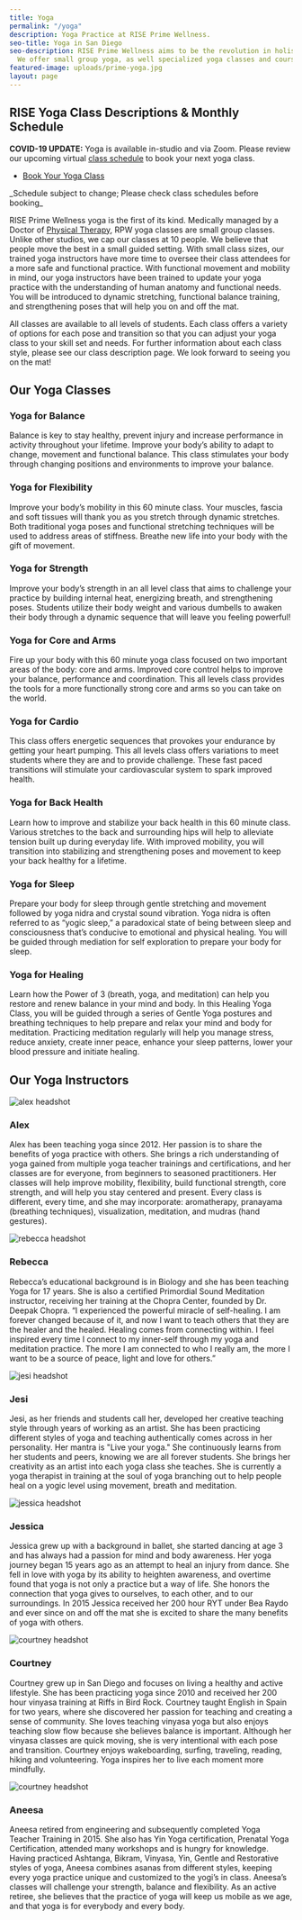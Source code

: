 ```yaml
---
title: Yoga
permalink: "/yoga"
description: Yoga Practice at RISE Prime Wellness.
seo-title: Yoga in San Diego
seo-description: RISE Prime Wellness aims to be the revolution in holistic yoga practice.
  We offer small group yoga, as well specialized yoga classes and courses.
featured-image: uploads/prime-yoga.jpg
layout: page
---
```


## RISE Yoga Class Descriptions & Monthly Schedule

**COVID-19 UPDATE:** Yoga is available in-studio and via Zoom. Please review our upcoming virtual <a href="https://www.vagaro.com/riseprimewellness/classes" target="_blank">class schedule</a> to book your next yoga class.

<!-- Vagaro Yoga Booking Button -->
<ul class="actions">
  <li><a href="https://www.vagaro.com/riseprimewellness/classes" class="button special book-btn" target="_blank">Book Your Yoga Class</a></li>
</ul>
_Schedule subject to change; Please check class schedules before booking_

RISE Prime Wellness yoga is the first of its kind. Medically managed by a Doctor of [Physical Therapy](/physical-therapy), RPW yoga classes are small group classes. Unlike other studios, we cap our classes at 10 people. We believe that people move the best in a small guided setting. With small class sizes, our trained yoga instructors have more time to oversee their class attendees for a more safe and functional practice. With functional movement and mobility in mind, our yoga instructors have been trained to update your yoga practice with the understanding of human anatomy and functional needs. You will be introduced to dynamic stretching, functional balance training, and strengthening poses that will help you on and off the mat.

All classes are available to all levels of students. Each class offers a variety of options for each pose and transition so that you can adjust your yoga class to your skill set and needs. For further information about each class style, please see our class description page. We look forward to seeing you on the mat!

## Our Yoga Classes
<!-- Yoga class descriptions -->
<section class="grid-section">
  <div class="yoga-class-description">
    <h3>Yoga for Balance</h3>
    <p>Balance is key to stay healthy, prevent injury and increase performance in activity throughout your lifetime. Improve your body’s ability to adapt to change, movement and functional balance. This class stimulates your body through changing positions and environments to improve your balance.</p>
  </div>
  <div class="yoga-class-description">
    <h3>Yoga for Flexibility</h3>
    <p>Improve your body’s mobility in this 60 minute class. Your muscles, fascia and soft tissues will thank you as you stretch through dynamic stretches. Both traditional yoga poses and functional stretching techniques will be used to address areas of stiffness. Breathe new life into your body with the gift of movement.</p>
  </div>
  <div class="yoga-class-description">
    <h3>Yoga for Strength</h3>
    <p>Improve your body’s strength in an all level class that aims to challenge your practice by building internal heat, energizing breath, and strengthening poses. Students utilize their body weight and various dumbells to awaken their body through a dynamic sequence that will leave you feeling powerful!</p>
  </div>
</section>
<section class="grid-section">
  <div class="yoga-class-description">
    <h3>Yoga for Core and Arms</h3>
    <p>Fire up your body with this 60 minute yoga class focused on two important areas of the body: core and arms. Improved core control helps to improve your balance, performance and coordination. This all levels class provides the tools for a more functionally strong core and arms so you can take on the world.</p>
  </div>
  <div class="yoga-class-description">
    <h3>Yoga for Cardio</h3>
    <p>This class offers energetic sequences that provokes your endurance by getting your heart pumping. This all levels class offers variations to meet students where they are and to provide challenge. These fast paced transitions will stimulate your cardiovascular system to spark improved health.</p>
  </div>
  <div class="yoga-class-description">
    <h3>Yoga for Back Health</h3>
    <p>Learn how to improve and stabilize your back health in this 60 minute class. Various stretches to the back and surrounding hips will help to alleviate tension built up during everyday life. With improved mobility, you will transition into stabilizing and strengthening poses and movement to keep your back healthy for a lifetime.</p>
  </div>
</section>
<section class="grid-section">
  <div class="yoga-class-description">
    <h3>Yoga for Sleep</h3>
    <p>Prepare your body for sleep through gentle stretching and movement followed by yoga nidra and crystal sound vibration. Yoga nidra is often referred to as “yogic sleep,” a paradoxical state of being between sleep and consciousness that’s conducive to emotional and physical healing. You will be guided through mediation for self exploration to prepare your body for sleep.</p>
  </div>
  <div class="yoga-class-description">
    <h3>Yoga for Healing</h3>
    <p>Learn how the Power of 3 (breath, yoga, and meditation) can help you restore and renew balance in your mind and body. In this Healing Yoga Class, you will be guided through a series of Gentle Yoga postures and breathing techniques to help prepare and relax your mind and body for meditation. Practicing meditation regularly will help you manage stress, reduce anxiety, create inner peace, enhance your sleep patterns, lower your blood pressure and initiate healing.</p>
  </div>
  <div class="yoga-class-description">
    <!-- Place Next Yoga Class Here -->
  </div>
</section>

## Our Yoga Instructors
<!-- Yoga instructor bios -->
<section class="grid-section">
  <div class="yoga-instructor-bio">
    <img src="https://res.cloudinary.com/zheisey/image/upload/f_auto/Prime/alex.jpg" alt="alex headshot">
    <h3>Alex</h3>
    <p>Alex has been teaching yoga since 2012. Her passion is to share the benefits of yoga practice with others. She brings a rich understanding of yoga gained from multiple yoga teacher trainings and certifications, and her classes are for everyone, from beginners to seasoned practitioners. Her classes will help improve mobility, flexibility, build functional strength, core strength, and will help you stay centered and present. Every class is different, every time, and she may incorporate: aromatherapy, pranayama (breathing techniques), visualization, meditation, and mudras (hand gestures).</p>
  </div>
  <div class="yoga-instructor-bio">
    <img src="https://res.cloudinary.com/zheisey/image/upload/f_auto/Prime/rebecca.jpg" alt="rebecca headshot">
    <h3>Rebecca</h3>
    <p>Rebecca’s educational background is in Biology and she has been teaching Yoga for 17 years. She is also a certified Primordial Sound Meditation instructor, receiving her training at the Chopra Center, founded by Dr. Deepak Chopra. “I experienced the powerful miracle of self-healing. I am forever changed because of it, and now I want to teach others that they are the healer and the healed. Healing comes from connecting within. I feel inspired every time I connect to my inner-self through my yoga and meditation practice. The more I am connected to who I really am, the more I want to be a source of peace, light and love for others.”</p>
  </div>
  <div class="yoga-instructor-bio">
    <img src="https://res.cloudinary.com/zheisey/image/upload/f_auto/Prime/jesi.jpg" alt="jesi headshot">
    <h3>Jesi</h3>
    <p>Jesi, as her friends and students call her, developed her creative teaching style through years of working as an artist. She has been practicing different styles of yoga and teaching authentically comes across in her personality. Her mantra is "Live your yoga." She continuously learns from her students and peers, knowing we are all forever students. She brings her creativity as an artist into each yoga class she teaches. She is currently a yoga therapist in training at the soul of yoga branching out to help people heal on a yogic level using movement, breath and meditation.</p>
  </div>
  <div class="yoga-instructor-bio">
    <img src="https://res.cloudinary.com/zheisey/image/upload/f_auto/Prime/jessica.jpg" alt="jessica headshot">
    <h3>Jessica</h3>
    <p>Jessica grew up with a background in ballet, she started dancing at age 3 and has always had a passion for mind and body awareness. Her yoga journey began 15 years ago as an attempt to heal an injury from dance. She fell in love with yoga by its ability to heighten awareness, and overtime found that yoga is not only a practice but a way of life. She honors the connection that yoga gives to ourselves, to each other, and to our surroundings. In 2015 Jessica received her 200 hour RYT under Bea Raydo and ever since on and off the mat she is excited to share the many benefits of yoga with others.</p>
  </div>
  <div class="yoga-instructor-bio">
    <img src="https://res.cloudinary.com/zheisey/image/upload/f_auto/Prime/courtney.jpg" alt="courtney headshot">
    <h3>Courtney</h3>
    <p>Courtney grew up in San Diego and focuses on living a healthy and active lifestyle. She has been practicing yoga since 2010 and received her 200 hour vinyasa training at Riffs in Bird Rock. Courtney taught English in Spain for two years, where she discovered her passion for teaching and creating a sense of community. She loves teaching vinyasa yoga but also enjoys teaching slow flow because she believes balance is important. Although her vinyasa classes are quick moving, she is very intentional with each pose and transition. Courtney enjoys wakeboarding, surfing, traveling, reading, hiking and volunteering. Yoga inspires her to live each moment more mindfully.</p>
  </div>
  <div class="yoga-instructor-bio">
    <img src="https://res.cloudinary.com/zheisey/image/upload/f_auto/Prime/aneesa.jpg" alt="courtney headshot">
    <h3>Aneesa</h3>
    <p>Aneesa retired from engineering and subsequently completed Yoga Teacher Training in 2015. She also has Yin Yoga certification, Prenatal Yoga Certification, attended many workshops and is hungry for knowledge. Having practiced Ashtanga, Bikram, Vinyasa, Yin, Gentle and Restorative styles of yoga, Aneesa combines asanas from different styles, keeping every yoga practice unique and customized to the yogi’s in class. Aneesa’s classes will challenge your strength, balance and flexibility. As an active retiree, she believes that the practice of yoga will keep us mobile as we age, and that yoga is for everybody and every body.</p>
  </div>
</section>
